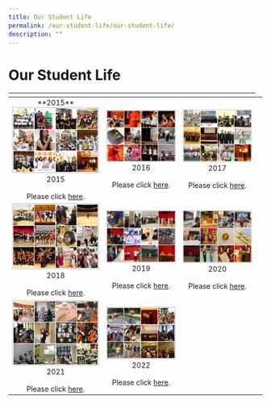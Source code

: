 ```yaml
---
title: Our Student Life
permalink: /our-student-life/our-student-life/
description: ""
---
```

# Our Student Life
<table>
<thead>
  <tr>
    <th></th>
    <th></th>
    <th></th>
  </tr>
</thead>
<tbody>
  <tr>
    <td style="text-align: center;">**2015**<img src="/images/Our%20Student%20Life/2015.png" alt="2015.PNG"><br>2015<br><br>Please click <a href="https://www.flickr.com/photos/dunmansecondary/collections/72157650202286507/" target="_blank">here</a>.<br></td>
    <td style="text-align: center;"><img src="/images/Our%20Student%20Life/2016.png" alt="2016.PNG"><br>2016<br><br>Please click <a href="https://www.flickr.com/photos/dunmansecondary/collections/72157661893601593/" target="_blank">here</a>.<br></td>
    <td style="text-align: center;"><img src="/images/Our%20Student%20Life/2017.png" alt="2017.PNG"><br>2017<br><br>Please click <a href="https://www.flickr.com/photos/dunmansecondary/collections/72157676416368984/" target="_blank">here</a>.<br></td>
  </tr>
  <tr>
    <td style="text-align: center;"><img src="/images/Our%20Student%20Life/2018.png" alt="2018.PNG"><br>2018<br><br>Please click <a href="https://www.flickr.com/photos/dunmansecondary/collections/72157711370788906/" target="_blank">here</a>.<br></td>
    <td style="text-align: center;"><img src="/images/Our%20Student%20Life/2019.png" alt="2019.PNG"><br>2019<br><br>Please click <a href="https://www.flickr.com/photos/dunmansecondary/collections/72157711371341647/" target="_blank">here</a>.<br></td>
    <td style="text-align: center;"><img src="/images/Our%20Student%20Life/2020.png" alt="2020.PNG"><br>2020<br><br>Please click <a href="https://www.flickr.com/photos/dunmansecondary/collections/72157717046618511/" target="_blank">here</a>.<br></td>
  </tr>
  <tr>
    <td style="text-align: center;"><img src="/images/Our%20Student%20Life/2021.png" alt="2021.JPG"><br>2021<br><br>Please click <a href="https://www.flickr.com/photos/dunmansecondary/collections/72157719745220144/" target="_blank">here</a>.</td>
 <td style="text-align: center;"><img src="/images/Our%20Student%20Life/2022.png" alt="2022.png"><br>2022<br><br>Please click <a href="https://www.flickr.com/photos/dunmansecondary/collections/72157721180438009/" target="_blank">here</a>.<br></td>
    <td> <br><br></td>
    <td> <br></td>
  </tr>
</tbody>
</table>